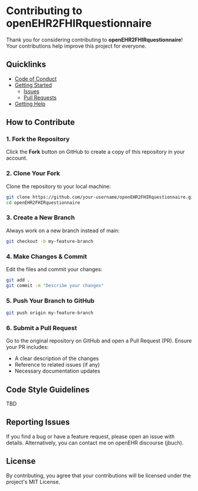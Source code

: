 # Contributing to openEHR2FHIRquestionnaire

Thank you for considering contributing to **openEHR2FHIRquestionnaire**! Your contributions help improve this project for everyone.

## Quicklinks

* [Code of Conduct](#code-of-conduct)
* [Getting Started](#getting-started)
    * [Issues](#issues)
    * [Pull Requests](#pull-requests)
* [Getting Help](#getting-help)

## How to Contribute

### 1. Fork the Repository
Click the **Fork** button on GitHub to create a copy of this repository in your account.

### 2. Clone Your Fork
Clone the repository to your local machine:
```bash
git clone https://github.com/your-username/openEHR2FHIRquestionnaire.git
cd openEHR2FHIRquestionnaire
```

### 3. Create a New Branch
Always work on a new branch instead of main:
```bash
git checkout -b my-feature-branch
```

### 4. Make Changes & Commit
Edit the files and commit your changes:
```bash
git add .
git commit -m "Describe your changes"
```

### 5. Push Your Branch to GitHub
```bash
git push origin my-feature-branch
```

### 6. Submit a Pull Request
Go to the original repository on GitHub and open a Pull Request (PR).
Ensure your PR includes:
* A clear description of the changes
* Reference to related issues (if any)
* Necessary documentation updates

## Code Style Guidelines
TBD

## Reporting Issues
If you find a bug or have a feature request, please open an issue with details. Alternatively, you can contact me on openEHR discourse (jbuch).

## License
By contributing, you agree that your contributions will be licensed under the project's MIT License.

